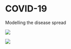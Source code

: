 # COVID-19
Modelling the disease spread

![](pictures/COVID_cities.gif)

![](pictures/COVID_paths.gif)
